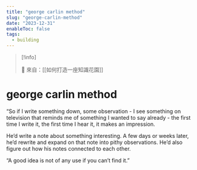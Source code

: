 ```yaml
---
title: "george carlin method"
slug: "george-carlin-method"
date: "2023-12-31"
enableToc: false
tags:
  - building
---
```


> [!info]
>
> 🌱 來自：[[如何打造一座知識花園]]

# george carlin method

“So if I write something down, some observation - I see something on television that reminds me of something I wanted to say already - the first time I write it, the first time I hear it, it makes an impression.

He’d write a note about something interesting. A few days or weeks later, he’d rewrite and expand on that note into pithy observations. He’d also figure out how his notes connected to each other.

“A good idea is not of any use if you can’t find it.”
